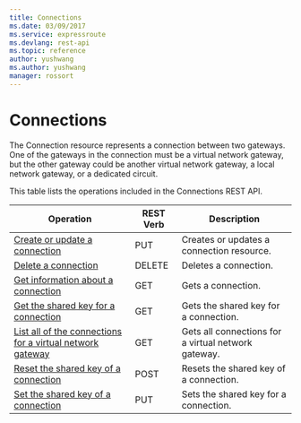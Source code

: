 ```yaml
---
title: Connections
ms.date: 03/09/2017
ms.service: expressroute
ms.devlang: rest-api
ms.topic: reference
author: yushwang
ms.author: yushwang
manager: rossort
---
```

# Connections
The Connection resource represents a connection between two gateways. One of the gateways in the connection must be a virtual network gateway, but the other gateway could be another virtual network gateway, a local network gateway, or a dedicated circuit.  

This table lists the operations included in the Connections REST API.  
  
| Operation | REST Verb | Description | 
|---------|---------|-----------|
| [Create or update a connection](create-or-update-a-connection.md)  |  PUT | Creates or updates a connection resource.  |  
| [Delete a connection ](delete-a-connection.md)   |  DELETE | Deletes a connection. |  
| [Get information about a connection ](get-information-about-a-connection.md)   |  GET | Gets a connection. |  
| [Get the shared key for a connection ](get-the-shared-key-for-a-connection.md)  |  GET | Gets the shared key for a connection. |  
| [List all of the connections for a virtual network gateway ](list-all-of-the-connections-for-a-virtual-network-gateway.md)   |  GET | Gets all connections for a virtual network gateway. |  
| [Reset the shared key of a connection ](reset-the-shared-key-of-a-connection.md) |  POST | Resets the shared key of a connection. |  
| [Set the shared key of a connection ](set-the-shared-key-of-a-connection.md) |  PUT | Sets the shared key for a connection. |  
